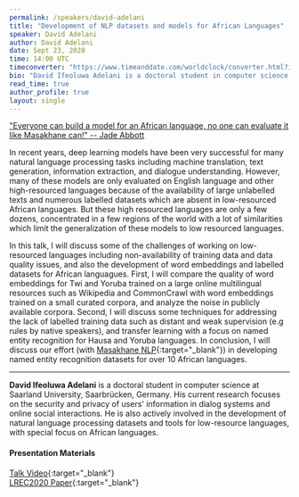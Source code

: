 ```yaml
---
permalink: /speakers/david-adelani
title: "Development of NLP datasets and models for African Languages"
speaker: David Adelani
author: David Adelani
date: Sept 23, 2020
time: 14:00 UTC
timeconverter: "https://www.timeanddate.com/worldclock/converter.html?iso=20200923T140000&p1=1440&p2=224&p3=179&p4=136&p5=676&p6=33&p7=152"
bio: "David Ifeoluwa Adelani is a doctoral student in computer science at Saarland University, Saarbrücken, Germany. His current research focuses on the security and privacy of users' information in dialog systems and online social interactions. He is also actively involved in the development of natural language processing datasets and tools for low-resource languages, with special focus on African languages."
read_time: true
author_profile: true
layout: single
---
```


<a href="https://lolmythesis.com/" class="one-line">"Everyone can build a model for an African language, no one can evaluate it like Masakhane can!" -- Jade Abbott</a>

In recent years, deep learning models have been very successful for many natural language processing tasks including machine translation, text generation, information extraction, and dialogue understanding. However, many of these models are only evaluated on English language and other high-resourced languages because of the availability of large unlabelled texts and numerous labelled datasets which are absent in low-resourced African languages. But these high resourced languages are only a few dozens, concentrated in a few regions of the world with a lot of similarities which limit the generalization of these models to low resourced languages.

In this talk, I will discuss some of the challenges of working on low-resourced languages including non-availability of training data and data quality issues, and also the development of word embeddings and labelled datasets for African languagues. First, I will compare the quality of word embeddings for Twi and Yoruba trained on a large online multilingual resources such as Wikipedia and CommonCrawl with word embeddings trained on a small curated corpora, and analyze the noise in publicly available corpora. Second, I will discuss some techniques for addressing the lack of labelled training data such as distant and weak supervision (e.g rules by native speakers), and transfer learning with a focus on named entity recognition for Hausa and Yoruba languages. In conclusion, I will discuss our effort (with [Masakhane NLP](https://www.masakhane.io/){:target="_blank"}) in developing named entity recognition datasets for over 10 African languages.

<hr>

**David Ifeoluwa Adelani** is a doctoral student in computer science at Saarland University, Saarbrücken, Germany. His current research focuses on the security and privacy of users' information in dialog systems and online social interactions. He is also actively involved in the development of natural language processing datasets and tools for low-resource languages, with special focus on African languages.

#### Presentation Materials
<i class="fas fa-fw fa-video"></i> [Talk Video](https://www.youtube.com/watch?v=A_9clZ40f1c&list=PL0zsOCvKa2iEqmPV6WGhjuP-tsrUy102C){:target="_blank"}  
<i class="fas fa-fw fa-newspaper"></i> [LREC2020 Paper](https://www.aclweb.org/anthology/2020.lrec-1.335.pdf){:target="_blank"}  
